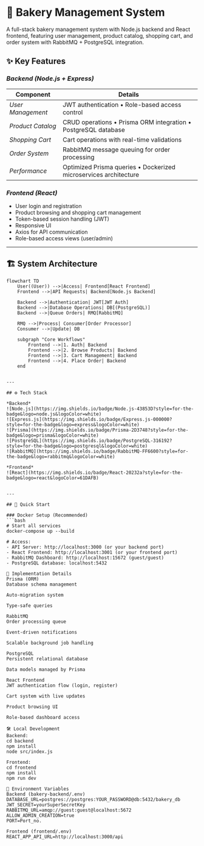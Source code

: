 # 🍞 Bakery Management System

A full-stack bakery management system with Node.js backend and React frontend, featuring user management, product catalog, shopping cart, and order system with RabbitMQ + PostgreSQL integration.

## ✨ Key Features

### *Backend (Node.js + Express)*
| Component | Details |
|-----------|---------|
| *User Management* | JWT authentication • Role-based access control |
| *Product Catalog* | CRUD operations • Prisma ORM integration • PostgreSQL database |
| *Shopping Cart* | Cart operations with real-time validations |
| *Order System* | RabbitMQ message queuing for order processing |
| *Performance* | Optimized Prisma queries • Dockerized microservices architecture |

### *Frontend (React)*
- User login and registration
- Product browsing and shopping cart management
- Token-based session handling (JWT)
- Responsive UI 
- Axios for API communication
- Role-based access views (user/admin)

---

## 🏗️ System Architecture

```mermaid
flowchart TD
    User((User)) -->|Access| Frontend[React Frontend]
    Frontend -->|API Requests| Backend[Node.js Backend]
    
    Backend -->|Authentication| JWT[JWT Auth]
    Backend -->|Database Operations| DB[(PostgreSQL)]
    Backend -->|Queue Orders| RMQ[RabbitMQ]
    
    RMQ -->|Process| Consumer[Order Processor]
    Consumer -->|Update| DB
    
    subgraph "Core Workflows"
        Frontend -->|1. Auth| Backend
        Frontend -->|2. Browse Products| Backend
        Frontend -->|3. Cart Management| Backend
        Frontend -->|4. Place Order| Backend
    end


---

## ⚙ Tech Stack

*Backend*
![Node.js](https://img.shields.io/badge/Node.js-43853D?style=for-the-badge&logo=node.js&logoColor=white)
![Express.js](https://img.shields.io/badge/Express.js-000000?style=for-the-badge&logo=express&logoColor=white)
![Prisma](https://img.shields.io/badge/Prisma-2D3748?style=for-the-badge&logo=prisma&logoColor=white)
![PostgreSQL](https://img.shields.io/badge/PostgreSQL-316192?style=for-the-badge&logo=postgresql&logoColor=white)
![RabbitMQ](https://img.shields.io/badge/RabbitMQ-FF6600?style=for-the-badge&logo=rabbitmq&logoColor=white)

*Frontend*
![React](https://img.shields.io/badge/React-20232a?style=for-the-badge&logo=react&logoColor=61DAFB)


---

## 🚀 Quick Start

### Docker Setup (Recommended)
```bash
# Start all services
docker-compose up --build

# Access:
- API Server: http://localhost:3000 (or your backend port)
- React Frontend: http://localhost:3001 (or your frontend port)
- RabbitMQ Dashboard: http://localhost:15672 (guest/guest)
- PostgreSQL database: localhost:5432

🔧 Implementation Details
Prisma (ORM)
Database schema management

Auto-migration system

Type-safe queries

RabbitMQ
Order processing queue

Event-driven notifications

Scalable background job handling

PostgreSQL
Persistent relational database

Data models managed by Prisma

React Frontend
JWT authentication flow (login, register)

Cart system with live updates

Product browsing UI

Role-based dashboard access

🛠 Local Development
Backend:
cd backend
npm install
node src/index.js

Frontend:
cd frontend
npm install
npm run dev

📝 Environment Variables
Backend (bakery-backend/.env)
DATABASE_URL=postgres://postgres:YOUR_PASSWORD@db:5432/bakery_db
JWT_SECRET=yourSuperSecretKey
RABBITMQ_URL=amqp://guest:guest@localhost:5672
ALLOW_ADMIN_CREATION=true
PORT=Port_no.

Frontend (frontend/.env)
REACT_APP_API_URL=http://localhost:3000/api
